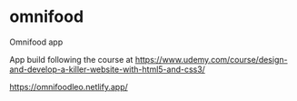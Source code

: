 # omnifood

Omnifood app

App build following the course at https://www.udemy.com/course/design-and-develop-a-killer-website-with-html5-and-css3/

https://omnifoodleo.netlify.app/
